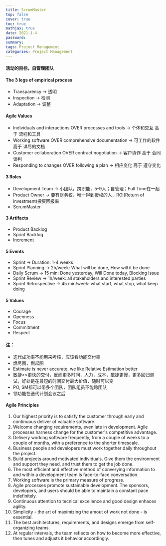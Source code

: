 ```yaml
---
title: ScrumMaster
top: false
cover: true
toc: true
mathjax: true
date: 2021-1-4
password:
summary:
tags: Project Management
categories: Project Management
---
```


#### **活动的目标，自管理团队**

#### **The 3 legs of empirical process**
* Transparency -> 透明
* Inspection -> 检测
* Adaptation -> 调整

#### **Agile Values**
* Individuals and interactions	OVER	processes and tools	-> 个体和交互	高于	流程和工具
* Working software	OVER	comprehensive documentation -> 可工作的软件	高于	详尽的文档
* Customer collaboration	OVER	contract nogotiation -> 客户协作	高于	合同谈判
* Responding to changes	OVER	following a plan -> 相应变化	高于	遵守变化

#### **3 Roles**
* Development Team -> 小团队，跨职能，5-9人；自管理；Full Time在一起
* Product Owner -> 要有财务权，唯一得到授权的人，ROI(Return of investment)投资回报率
* ScrumMaster

#### **3 Artifacts**
* Product Backlog
* Sprint Backlog
* Increment

#### **5 Events**
* Sprint -> Duration: 1-4 weeks
* Sprint Planning -> 2h/week: What will be done, How will it be done
* Daily Scrum -> 15 min: Done yesterday, Will Done today, Blocking Issue
* Sprint Review -> 1h/week: all stakeholders and interested parties
* Sprint Retrospective -> 45 min/week: what start, what stop, what keep doing

#### **5 Values**
* Courage
* Openness
* Focus
* Commitment
* Respect

#### 注：
* 迭代成功率不能用来考核，应该看功能交付率
* 燃尽图，燃起图
* Estimate is never accurate, we like Relative Estimation better
* 敏捷<>更快的交付，反而更多时间，人力，成本，敏捷更慢，更多回归测试，好处是在最短的时间交付最大价值，随时可以变
* PO, SM都可以带多个团队，团队组员不能跨团队
* 领功能在迭代计划会议之后

#### Agile Principles
1. Our highest priority is to satisfy the customer through early and continuous deliver of valuable software.
2. Welcome changing requirements, even late in development. Agile processes harness change for the customer's competitive advantage.
3. Delivery working software frequently, from a couple of weeks to a couple of months, with a preference to the shorter timescale.
4. Business people and developers must work together daily throughout the project.
5. Build projects around motivated individuals. Give them the environment and support they need, and trust them to get the job done.
6. The most efficient and effective method of converying information to and within a development team is face-to-face conversation.
7. Working software is the primary measure of progress.
8. Agile processes promote sustainable development. The sponsors, developers, and users should be able to maintain a constant pace indefinitely.
9. Continuous attention to tecnical excellence and good design enhaces agility.
10. Simplicity - the art of maximizing the amout of work not done - is essential.
11. The best architectures, requirements, and designs emerge from self-organizing teams.
12. At regular intervals, the team reflects on how to become more effective, then tunes and adjusts it behavior accordingly.